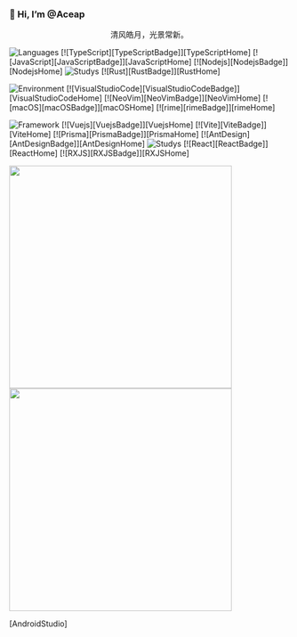 ### 👋 Hi, I’m @Aceap

<p align="center">清风皓月，光景常新。</p>

![Languages](https://img.shields.io/badge/Languages:-red?style=flat-square)
[![TypeScript][TypeScriptBadge]][TypeScriptHome]
[![JavaScript][JavaScriptBadge]][JavaScriptHome]
[![Nodejs][NodejsBadge]][NodejsHome]
![Studys][StudysBadge]
[![Rust][RustBadge]][RustHome]

![Environment](https://img.shields.io/badge/Environment:-red?style=flat-square)
[![VisualStudioCode][VisualStudioCodeBadge]][VisualStudioCodeHome]
[![NeoVim][NeoVimBadge]][NeoVimHome]
[![macOS][macOSBadge]][macOSHome]
[![rime][rimeBadge]][rimeHome]

![Framework](https://img.shields.io/badge/Framework:-red?style=flat-square)
[![Vuejs][VuejsBadge]][VuejsHome]
[![Vite][ViteBadge]][ViteHome]
[![Prisma][PrismaBadge]][PrismaHome]
[![AntDesign][AntDesignBadge]][AntDesignHome]
![Studys][StudysBadge]
[![React][ReactBadge]][ReactHome]
[![RXJS][RXJSBadge]][RXJSHome]

<a href="https://github.com/reaink">
  <img src="https://github-readme-stats.vercel.app/api?username=Aceap&theme=vue&show_icons=true&layout=compact&count_private=true&line_height=31&hide_border=true"  width="400" />
</a>
<a href="https://github.com/Aceap">
  <img src="https://github-readme-stats.vercel.app/api/top-langs/?username=Aceap&layout=compact&theme=vue&hide_border=true" width="400" />
</a>

[StudysBadge]: https://img.shields.io/badge/Studys:-red?style=flat-square
[AndroidStudio]
